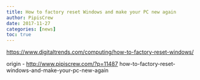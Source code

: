 ```yaml
---
title: How to factory reset Windows and make your PC new again
author: PipisCrew
date: 2017-11-27
categories: [news]
toc: true
---
```


https://www.digitaltrends.com/computing/how-to-factory-reset-windows/

origin - http://www.pipiscrew.com/?p=11487 how-to-factory-reset-windows-and-make-your-pc-new-again